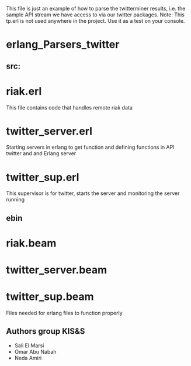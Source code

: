 This file is just an example of how to parse the twitterminer results, 
i.e. the sample API stream we have access to via our twitter packages.
Note: This tp.erl is not used anywhere in the project.
Use it as a test on your console.

# erlang_Parsers_twitter

## src:

# riak.erl
This file contains code that handles remote riak data

# twitter_server.erl
Starting servers in erlang to get function and defining functions in API twitter and and Erlang server

# twitter_sup.erl
This supervisor is for twitter, starts the server and monitoring the server running

## ebin

# riak.beam
# twitter_server.beam
# twitter_sup.beam
Files needed for erlang files to function properly


## Authors group KIS&S

* Sali El Marsi
* Omar Abu Nabah
* Neda Amiri

